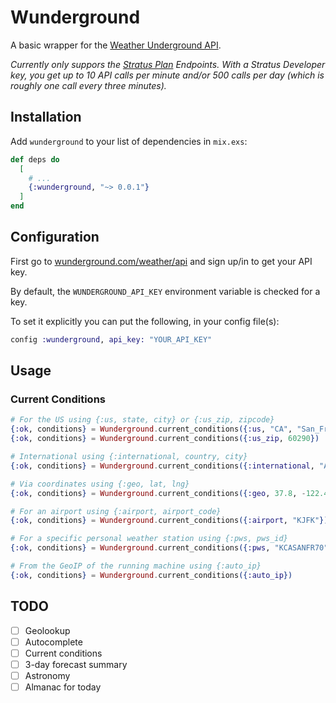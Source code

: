 # Wunderground

A basic wrapper for the [Weather Underground API](https://www.wunderground.com/weather/api/d/docs).

*Currently only suppors the [Stratus Plan](https://www.wunderground.com/weather/api/d/pricing.html) Endpoints.*
*With a Stratus Developer key, you get up to 10 API calls per minute and/or 500 calls per day (which is roughly one call every three minutes).*

## Installation

Add `wunderground` to your list of dependencies in `mix.exs`:

```elixir
def deps do
  [
    # ...
    {:wunderground, "~> 0.0.1"}
  ]
end
```

## Configuration

First go to [wunderground.com/weather/api](https://www.wunderground.com/weather/api/)
and sign up/in to get your API key.

By default, the `WUNDERGROUND_API_KEY` environment variable is checked for a key.

To set it explicitly you can put the following, in your config file(s):

```elixir
config :wunderground, api_key: "YOUR_API_KEY"
```

## Usage

### Current Conditions

```elixir
# For the US using {:us, state, city} or {:us_zip, zipcode}
{:ok, conditions} = Wunderground.current_conditions({:us, "CA", "San_Francisco"})
{:ok, conditions} = Wunderground.current_conditions({:us_zip, 60290})

# International using {:international, country, city}
{:ok, conditions} = Wunderground.current_conditions({:international, "Australia", "Sydney"})

# Via coordinates using {:geo, lat, lng}
{:ok, conditions} = Wunderground.current_conditions({:geo, 37.8, -122.4})

# For an airport using {:airport, airport_code}
{:ok, conditions} = Wunderground.current_conditions({:airport, "KJFK"})

# For a specific personal weather station using {:pws, pws_id}
{:ok, conditions} = Wunderground.current_conditions({:pws, "KCASANFR70"})

# From the GeoIP of the running machine using {:auto_ip}
{:ok, conditions} = Wunderground.current_conditions({:auto_ip})
```

## TODO

-   [ ] Geolookup
-   [ ] Autocomplete
-   [ ] Current conditions
-   [ ] 3-day forecast summary
-   [ ] Astronomy
-   [ ] Almanac for today
